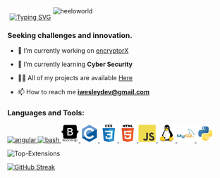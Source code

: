 <img align="right" alt="heeloworld" width="400" src="https://i.imgur.com/ptYZ63S.gif">

<p align="center">
  <a href="https://git.io/typing-svg"><img src="https://readme-typing-svg.demolab.com?font=Fira+Code&pause=1000&color=F7F7F7&random=false&width=435&lines=Hi+I'm+Wesley" alt="Typing SVG" />
  </a>
</p>

<h3>Seeking challenges and innovation.</h3>

- 🔭 I’m currently working on [encryptorX](https://github.com/iW3ll/encryptorX)

- 🌱 I’m currently learning **Cyber Security**

- 👨‍💻 All of my projects are available [Here](https://iwesley.netlify.app/)

- 📫 How to reach me **iwesleydev@gmail.com**

</p>

<h3 align="left">Languages and Tools:</h3>
<p align="left"> <a href="https://angular.io" target="_blank" rel="noreferrer"> <img src="https://angular.io/assets/images/logos/angular/angular.svg" alt="angular" width="40" height="40"/> </a> <a href="https://www.gnu.org/software/bash/" target="_blank" rel="noreferrer"> <img src="https://www.vectorlogo.zone/logos/gnu_bash/gnu_bash-icon.svg" alt="bash" width="40" height="40"/> </a> <a href="https://getbootstrap.com" target="_blank" rel="noreferrer"> <img src="https://raw.githubusercontent.com/devicons/devicon/master/icons/bootstrap/bootstrap-plain-wordmark.svg" alt="bootstrap" width="40" height="40"/> </a> <a href="https://www.cprogramming.com/" target="_blank" rel="noreferrer"> <img src="https://raw.githubusercontent.com/devicons/devicon/master/icons/c/c-original.svg" alt="c" width="40" height="40"/> </a> <a href="https://www.w3schools.com/css/" target="_blank" rel="noreferrer"> <img src="https://raw.githubusercontent.com/devicons/devicon/master/icons/css3/css3-original-wordmark.svg" alt="css3" width="40" height="40"/> </a> <a href="https://www.w3.org/html/" target="_blank" rel="noreferrer"> <img src="https://raw.githubusercontent.com/devicons/devicon/master/icons/html5/html5-original-wordmark.svg" alt="html5" width="40" height="40"/> </a> <a href="https://developer.mozilla.org/en-US/docs/Web/JavaScript" target="_blank" rel="noreferrer"> <img src="https://raw.githubusercontent.com/devicons/devicon/master/icons/javascript/javascript-original.svg" alt="javascript" width="40" height="40"/> </a> <a href="https://www.linux.org/" target="_blank" rel="noreferrer"> <img src="https://raw.githubusercontent.com/devicons/devicon/master/icons/linux/linux-original.svg" alt="linux" width="40" height="40"/> </a> <a href="https://www.mysql.com/" target="_blank" rel="noreferrer"> <img src="https://raw.githubusercontent.com/devicons/devicon/master/icons/mysql/mysql-original-wordmark.svg" alt="mysql" width="40" height="40"/> </a> <a href="https://www.python.org" target="_blank" rel="noreferrer"> <img src="https://raw.githubusercontent.com/devicons/devicon/master/icons/python/python-original.svg" alt="python" width="40" height="40"/> </a> </p>  

<picture>
    <source media="(prefers-color-scheme: dark)" srcset="https://github-readme-stats.vercel.app/api/top-langs/?username=iw3ll&custom_title=Stacks&langs_count=3&hide_border=true&theme=github_dark">
    <img src='https://github-readme-stats.vercel.app/api/top-langs/?username=iw3ll&custom_title=Stacks&langs_count=3&hide_border=true' alt='Top-Extensions'>
</picture>



[![GitHub Streak](https://streak-stats.demolab.com/?user=iw3ll&theme=dark)](https://git.io/streak-stats)

